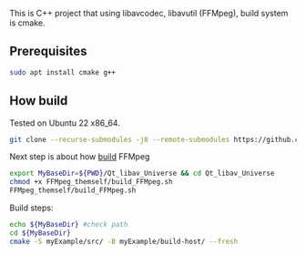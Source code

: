 This is C++ project that using libavcodec, libavutil (FFMpeg), build system is cmake.

## Prerequisites
```bash
sudo apt install cmake g++
```

## How build
Tested on Ubuntu 22 x86_64.
```bash
git clone --recurse-submodules -j8 --remote-submodules https://github.com/AndreiCherniaev/Qt_libav_Universe.git
```
Next step is about how [build](https://trac.ffmpeg.org/wiki/CompilationGuide/Ubuntu#FFmpeg) FFMpeg
```bash
export MyBaseDir=${PWD}/Qt_libav_Universe && cd Qt_libav_Universe
chmod +x FFMpeg_themself/build_FFMpeg.sh
FFMpeg_themself/build_FFMpeg.sh
```
Build steps:
```bash
echo ${MyBaseDir} #check path
cd ${MyBaseDir}
cmake -S myExample/src/ -B myExample/build-host/ --fresh
```